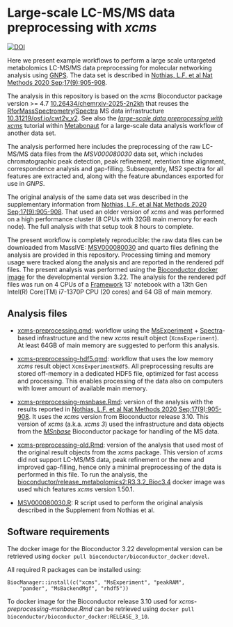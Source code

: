 # Large-scale LC-MS/MS data preprocessing with *xcms*

[![DOI](https://zenodo.org/badge/DOI/10.5281/zenodo.17293665.svg)](https://doi.org/10.5281/zenodo.17293665)

Here we present example workflows to perform a large scale untargeted
metabolomics LC-MS/MS data preprocessing for molecular networking analysis using
[GNPS](http://gnps.ucsd.edu). The data set is described in [Nothias, L.F. et al
Nat Methods 2020 Sep;17(9):905-908](https://doi.org/10.1038/s41592-020-0933-6).

The analysis in this repository is based on the *xcms* Bioconductor package
version >= 4.7
[10.26434/chemrxiv-2025-2n2kh](https://doi.org/10.26434/chemrxiv-2025-2n2kh)
that reuses the
[RforMassSpectrometry](https://rformassspectrometry.org)/[Spectra](https://github.com/rformassspectrometry/Spectra)
MS data infrastructure
[10.31219/osf.io/cwt2v_v2](https://doi.org/10.31219/osf.io/cwt2v_v2). See also
the [*large-scale data preprocessing with
xcms*](https://rformassspectrometry.github.io/Metabonaut/articles/large-scale-analysis.html)
tutorial within [Metabonaut](https://doi.org/10.5281/zenodo.15062929) for a
large-scale data analysis workflow of another data set.

The analysis performed here includes the preprocessing of the raw LC-MS/MS data
files from the *MSV000080030* data set, which includes chromatographic peak
detection, peak refinement, retention time alignment, correspondence analysis
and gap-filling. Subsequently, MS2 spectra for all features are extracted and,
along with the feature abundances exported for use in *GNPS*.

The original analysis of the same data set was described in the supplementary
information from [Nothias, L.F. et al Nat Methods 2020
Sep;17(9):905-908](https://doi.org/10.1038/s41592-020-0933-6). That used an
older version of *xcms* and was performed on a high performance cluster (8 CPUs
with 32GB main memory for each node). The full analysis with that setup took 8
hours to complete.

The present workflow is completely reproducible: the raw data files can be
downloaded from MassIVE:
[MSV000080030](https://gnps.ucsd.edu/ProteoSAFe/result.jsp?task=5e7034cc98c54a47b803b144bff6a296&view=advanced_view)
and quarto files defining the analysis are provided in this repository.
Processing timing and memory usage were tracked along the analysis and are
reported in the rendered pdf files. The present analysis was performed using the
[Bioconductor docker
image](https://hub.docker.com/r/bioconductor/bioconductor_docker/) for the
developmental version 3.22. The analysis for the rendered pdf files was run on 4
CPUs of a [Framework](https://frame.work) 13' notebook with a 13th Gen Intel(R)
Core(TM) i7-1370P CPU (20 cores) and 64 GB of main memory.

## Analysis files

- [xcms-preprocessing.qmd](xcms-preprocessing.qmd): workflow using the
  [MsExperiment](https://bioconductor.org/packages/MsExperiment) +
  [Spectra](https://bioconductor.org/packages/Spectra)-based infrastructure and
  the new *xcms* result object (`XcmsExperiment`). At least 64GB of main memory
  are suggested to perform this analysis.

- [xcms-preprocessing-hdf5.qmd](xcms-preprocessing-hdf5.qmd): workflow that uses
  the low memory *xcms* result object `XcmsExperimentHdf5`. All preprocessing
  results are stored off-memory in a dedicated HDF5 file, optimized for fast
  access and processing. This enables processing of the data also on computers
  with lower amount of available main memory.

- [xcms-preprocessing-msnbase.Rmd](xcms-preprocessing-msnbase.Rmd): version of
  the analysis with the results reported in [Nothias, L.F. et al Nat Methods
  2020 Sep;17(9):905-908](https://doi.org/10.1038/s41592-020-0933-6). It uses
  the *xcms* version from Bioconductor release 3.10. This version of *xcms*
  (a.k.a. *xcms 3*) used the infrastructure and data objects from the
  [*MSnbase*](https://bioconductor.org/packages/MSnbase) Bioconductor package
  for handling of the MS data.

- [xcms-preprocessing-old.Rmd](xcms-preprocessing-old.Rmd): version of the
  analysis that used most of the original result objects from the *xcms*
  package. This version of *xcms* did not support LC-MS/MS data, peak refinement
  or the new and improved gap-filling, hence only a minimal preprocessing of the
  data is performed in this file. To run the analysis, the
  [bioconductor/release_metabolomics2:R3.3.2_Bioc3.4](https://hub.docker.com/layers/bioconductor/release_metabolomics2/R3.3.2_Bioc3.4/images/sha256-eecdb80fc886e0ac4e5e32989a87db0a10ad48c8d737fc5695c2226f21e4aca6)
  docker image was used which features *xcms* version 1.50.1.

- [MSV000080030.R](MSV000080030.R): R script used to perform the original
  analysis described in the Supplement from Nothias et al.

## Software requirements

The docker image for the Bioconductor 3.22 developmental version can be
retrieved using `docker pull bioconductor/bioconductor_docker:devel`.

All required R packages can be installed using:

```{r}
BiocManager::install(c("xcms", "MsExperiment", "peakRAM",
    "pander", "MsBackendMgf", "rhdf5"))
```

To docker image for the Bioconductor release 3.10 used for
*xcms-preprocessing-msnbase.Rmd* can be retrieved using `docker pull
bioconductor/bioconductor_docker:RELEASE_3_10`.
